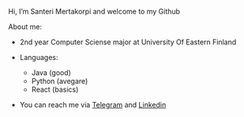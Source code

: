 Hi, I’m Santeri Mertakorpi and welcome to my Github

About me:
- 2nd year Computer Sciense major at University Of Eastern Finland
- Languages:

    - Java (good)
    - Python (avegare)
    - React (basics)
- You can reach me via [Telegram](https://t.me/san_teri) and [Linkedin](https://www.linkedin.com/in/santerimertakorpi/)

<!---
SanteriMertakorpi/SanteriMertakorpi is a ✨ special ✨ repository because its `README.md` (this file) appears on your GitHub profile.
You can click the Preview link to take a look at your changes.
--->

